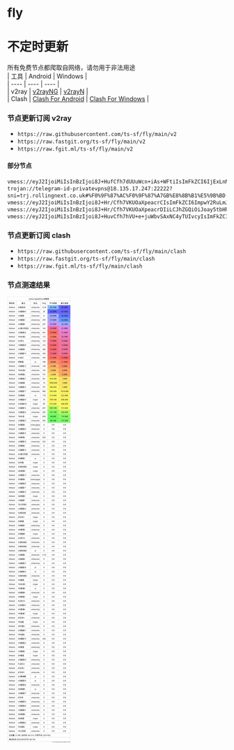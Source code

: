 # fly
# 不定时更新
所有免费节点都爬取自网络，请勿用于非法用途  
|  工具  | Android  | Windows  |  
|  ----  | ----   | ----  |  
| v2ray  | [v2rayNG](https://github.com/2dust/v2rayNG/releases) | [v2rayN](https://github.com/2dust/v2rayN/releases) |  
| Clash  | [Clash For Android](https://github.com/Kr328/ClashForAndroid/releases) | [Clash For Windows](https://github.com/Fndroid/clash_for_windows_pkg/releases) | 
  
### 节点更新订阅  v2ray
- `https://raw.githubusercontent.com/ts-sf/fly/main/v2`  
- `https://raw.fastgit.org/ts-sf/fly/main/v2`  
- `https://raw.fgit.ml/ts-sf/fly/main/v2`  
#### 部分节点  
``` 
vmess://eyJ2IjoiMiIsInBzIjoi8J+HufCfh7dUUuWcn+iAs+WFtiIsImFkZCI6IjExLnNhbmZlbjAwMS50b3AiLCJwb3J0IjoiODA4MCIsImlkIjoiYzBlNmZmYzQtZWNlMS00ZGUwLTkxMjgtZjI1MzU0MTY5MTQ1IiwiYWlkIjoiMCIsInNjeSI6ImF1dG8iLCJuZXQiOiJ3cyIsInR5cGUiOiJub25lIiwiaG9zdCI6InRyLmNhc2hkYXdpb2R4a2F3amFpb2NqZGF3ZGF3ZGFkd3Jhd2dmc2Vnc2VkZWR3YWRhd2ZncmRyY3Zzc3NsLnRvcCIsInBhdGgiOiIvIiwidGxzIjoiIiwic25pIjoiIiwidGVzdF9uYW1lIjoiVFLlnJ/ogLPlhbYifQ==
trojan://telegram-id-privatevpns@18.135.17.247:22222?sni=trj.rollingnext.co.uk#%F0%9F%87%AC%F0%9F%87%A7GB%E8%8B%B1%E5%9B%BD
vmess://eyJ2IjoiMiIsInBzIjoi8J+Hr/Cfh7VKUOaXpeacrCIsImFkZCI6ImpwY2RuLmJoODE4OS5ldS5vcmciLCJwb3J0IjoiMjA4MiIsImlkIjoiMjM4YjdiMGEtZWM4My00ZDJjLWIyODEtYjVjNjQ5MTU4MTQ0IiwiYWlkIjoiMCIsInNjeSI6ImF1dG8iLCJuZXQiOiJ3cyIsInR5cGUiOiJub25lIiwiaG9zdCI6Imhvc3RvZG8uZ2FsZW5ldC5vbmxpbmUiLCJwYXRoIjoiL2hvc3RvZG8iLCJ0bHMiOiIiLCJzbmkiOiIiLCJ0ZXN0X25hbWUiOiJKUOaXpeacrCJ9
vmess://eyJ2IjoiMiIsInBzIjoi8J+Hr/Cfh7VKUOaXpeacrDIiLCJhZGQiOiJoay5tbHhnLm9yZyIsInBvcnQiOiI4MCIsImlkIjoiZWIyNjdiOGYtMWZkNS00ZDA5LThkNjUtM2M1OGFhMGUzMmRjIiwiYWlkIjoiMCIsInNjeSI6ImF1dG8iLCJuZXQiOiJ3cyIsInR5cGUiOiJub25lIiwiaG9zdCI6ImpwMi5tbHhnLm9yZyIsInBhdGgiOiIvIiwidGxzIjoiIiwic25pIjoiIiwidGVzdF9uYW1lIjoiSlDml6XmnKwyIn0=
vmess://eyJ2IjoiMiIsInBzIjoi8J+HuvCfh7hVU+e+juWbvSAxNC4yTUIvcyIsImFkZCI6IjM4LjU5LjI0My4xMzMiLCJwb3J0IjoiODAiLCJpZCI6IjU4Yzc2ZDc1LTU2M2MtNDY5NC04NGM0LWE3OThkNTVlOTBlZCIsImFpZCI6IjAiLCJzY3kiOiJhdXRvIiwibmV0Ijoid3MiLCJ0eXBlIjoibm9uZSIsImhvc3QiOiIiLCJwYXRoIjoiLyIsInRscyI6IiIsInNuaSI6IiIsInRlc3RfbmFtZSI6IlVT576O5Zu9In0=
```
### 节点更新订阅  clash
- `https://raw.githubusercontent.com/ts-sf/fly/main/clash`  
- `https://raw.fastgit.org/ts-sf/fly/main/clash`  
- `https://raw.fgit.ml/ts-sf/fly/main/clash`  

### 节点测速结果
![image](traffic.png)
